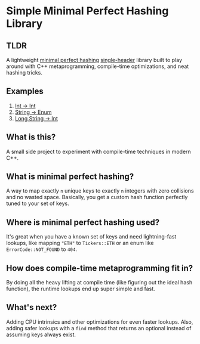 # Simple Minimal Perfect Hashing Library

## TLDR

A lightweight [minimal perfect hashing](https://en.wikipedia.org/wiki/Perfect_hash_function) [single-header](https://github.com/stevenewald/perfect-hashing/blob/main/gloss.hpp) library built to play around with C++ metaprogramming, compile-time optimizations, and neat hashing tricks.

## Examples

1. [Int → Int](https://godbolt.org/z/96b3bW9eK)
2. [String → Enum](https://godbolt.org/z/Mc4bjxPqE)
3. [Long String → Int](https://godbolt.org/z/37Krnr7s4)

## What is this?

A small side project to experiment with compile-time techniques in modern C++. 

## What is minimal perfect hashing?

A way to map exactly `n` unique keys to exactly `n` integers with zero collisions and no wasted space. Basically, you get a custom hash function perfectly tuned to your set of keys.

## Where is minimal perfect hashing used?

It's great when you have a known set of keys and need lightning-fast lookups, like mapping `"ETH"` to `Tickers::ETH` or an enum like `ErrorCode::NOT_FOUND` to `404`.

## How does compile-time metaprogramming fit in?

By doing all the heavy lifting at compile time (like figuring out the ideal hash function), the runtime lookups end up super simple and fast.


## What's next?

Adding CPU intrinsics and other optimizations for even faster lookups. Also, adding safer lookups with a `find` method that returns an optional instead of assuming keys always exist.

